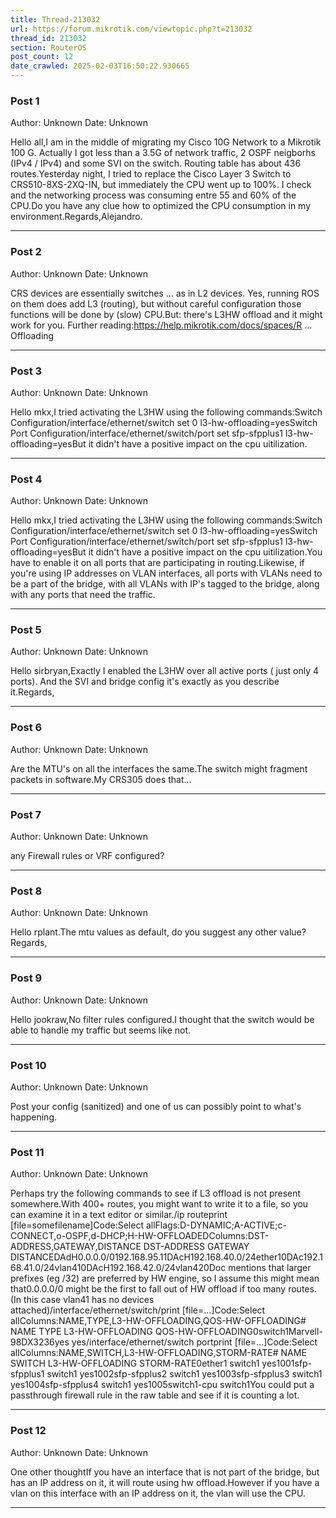 ```yaml
---
title: Thread-213032
url: https://forum.mikrotik.com/viewtopic.php?t=213032
thread_id: 213032
section: RouterOS
post_count: 12
date_crawled: 2025-02-03T16:50:22.930665
---
```


### Post 1
Author: Unknown
Date: Unknown

Hello all,I am in the middle of migrating my Cisco 10G Network to a Mikrotik 100 G. Actually I got less than a 3.5G of network traffic, 2 OSPF neigborhs (IPv4 / IPv4) and some SVI on the switch. Routing table has about 436 routes.Yesterday night, I tried to replace the Cisco Layer 3 Switch to  CRS510-8XS-2XQ-IN, but immediately the CPU went up to 100%. I check and the networking process was consuming entre 55 and 60% of the CPU.Do you have any clue how to optimized the CPU consumption in my environment.Regards,Alejandro.

---
### Post 2
Author: Unknown
Date: Unknown

CRS devices are essentially switches ... as in L2 devices. Yes, running ROS on them does add L3 (routing), but without careful configuration those functions will be done by (slow) CPU.But: there's L3HW offload and it might work for you. Further reading:https://help.mikrotik.com/docs/spaces/R ... Offloading

---
### Post 3
Author: Unknown
Date: Unknown

Hello mkx,I tried activating the L3HW using the following commands:Switch Configuration/interface/ethernet/switch set 0 l3-hw-offloading=yesSwitch Port Configuration/interface/ethernet/switch/port set sfp-sfpplus1 l3-hw-offloading=yesBut it didn't have a positive impact on the cpu uitilization.

---
### Post 4
Author: Unknown
Date: Unknown

Hello mkx,I tried activating the L3HW using the following commands:Switch Configuration/interface/ethernet/switch set 0 l3-hw-offloading=yesSwitch Port Configuration/interface/ethernet/switch/port set sfp-sfpplus1 l3-hw-offloading=yesBut it didn't have a positive impact on the cpu uitilization.You have to enable it on all ports that are participating in routing.Likewise, if you're using IP addresses on VLAN interfaces, all ports with VLANs need to be a part of the bridge, with all VLANs with IP's tagged to the bridge, along with any ports that need the traffic.

---
### Post 5
Author: Unknown
Date: Unknown

Hello sirbryan,Exactly I enabled the L3HW over all active ports ( just only 4 ports). And the SVI and bridge config it's exactly as you describe it.Regards,

---
### Post 6
Author: Unknown
Date: Unknown

Are the MTU's on all the interfaces the same.The switch might fragment packets in software.My CRS305 does that...

---
### Post 7
Author: Unknown
Date: Unknown

any Firewall rules or VRF configured?

---
### Post 8
Author: Unknown
Date: Unknown

Hello rplant.The mtu values as default, do you suggest any other value?Regards,

---
### Post 9
Author: Unknown
Date: Unknown

Hello jookraw,No filter rules configured.I thought that the switch would be able to handle my traffic but seems like not.

---
### Post 10
Author: Unknown
Date: Unknown

Post your config (sanitized) and one of us can possibly point to what's happening.

---
### Post 11
Author: Unknown
Date: Unknown

Perhaps try the following commands to see if L3 offload is not present somewhere.With 400+ routes, you might want to write it to a file, so you can examine it in a text editor or similar./ip routeprint [file=somefilename]Code:Select allFlags:D-DYNAMIC;A-ACTIVE;c-CONNECT,o-OSPF,d-DHCP;H-HW-OFFLOADEDColumns:DST-ADDRESS,GATEWAY,DISTANCE
     DST-ADDRESS       GATEWAY                DISTANCEDAdH0.0.0.0/0192.168.95.11DAcH192.168.40.0/24ether10DAc192.168.41.0/24vlan410DAcH192.168.42.0/24vlan420Doc mentions that larger prefixes (eg /32) are preferred by HW engine, so I assume this might mean that0.0.0.0/0 might be the first to fall out of HW offload if too many routes.(In this case vlan41 has no devices attached)/interface/ethernet/switch/print [file=...]Code:Select allColumns:NAME,TYPE,L3-HW-OFFLOADING,QOS-HW-OFFLOADING# NAME     TYPE              L3-HW-OFFLOADING  QOS-HW-OFFLOADING0switch1Marvell-98DX3236yes               yes/interface/ethernet/switch portprint [file=...]Code:Select allColumns:NAME,SWITCH,L3-HW-OFFLOADING,STORM-RATE# NAME          SWITCH   L3-HW-OFFLOADING  STORM-RATE0ether1        switch1  yes1001sfp-sfpplus1  switch1  yes1002sfp-sfpplus2  switch1  yes1003sfp-sfpplus3  switch1  yes1004sfp-sfpplus4  switch1  yes1005switch1-cpu   switch1You could put a passthrough firewall rule in the raw table and see if it is counting a lot.

---
### Post 12
Author: Unknown
Date: Unknown

One other thoughtIf you have an interface that is not part of the bridge, but has an IP address on it, it will route using hw offload.However if you have a vlan on this interface with an IP address on it, the vlan will use the CPU.

---
